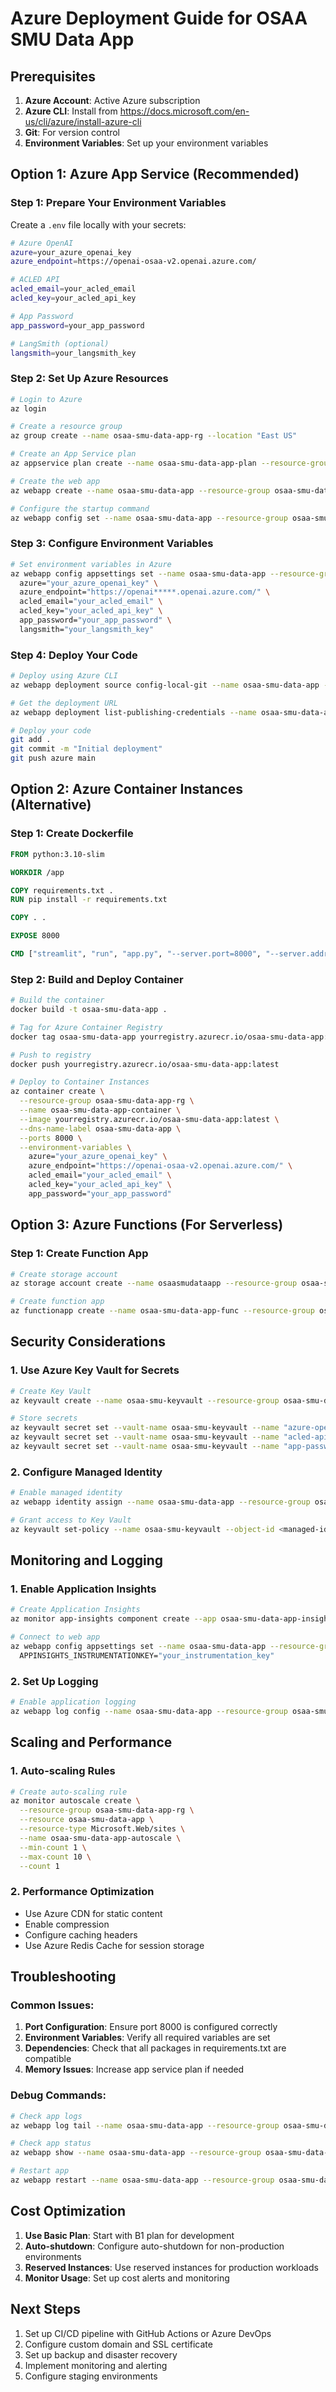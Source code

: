 # Azure Deployment Guide for OSAA SMU Data App

## Prerequisites

1. **Azure Account**: Active Azure subscription
2. **Azure CLI**: Install from https://docs.microsoft.com/en-us/cli/azure/install-azure-cli
3. **Git**: For version control
4. **Environment Variables**: Set up your environment variables

## Option 1: Azure App Service (Recommended)

### Step 1: Prepare Your Environment Variables

Create a `.env` file locally with your secrets:

```bash
# Azure OpenAI
azure=your_azure_openai_key
azure_endpoint=https://openai-osaa-v2.openai.azure.com/

# ACLED API
acled_email=your_acled_email
acled_key=your_acled_api_key

# App Password
app_password=your_app_password

# LangSmith (optional)
langsmith=your_langsmith_key
```

### Step 2: Set Up Azure Resources

```bash
# Login to Azure
az login

# Create a resource group
az group create --name osaa-smu-data-app-rg --location "East US"

# Create an App Service plan
az appservice plan create --name osaa-smu-data-app-plan --resource-group osaa-smu-data-app-rg --sku B1 --is-linux

# Create the web app
az webapp create --name osaa-smu-data-app --resource-group osaa-smu-data-app-rg --plan osaa-smu-data-app-plan --runtime "PYTHON|3.10"

# Configure the startup command
az webapp config set --name osaa-smu-data-app --resource-group osaa-smu-data-app-rg --startup-file "startup.sh"
```

### Step 3: Configure Environment Variables

```bash
# Set environment variables in Azure
az webapp config appsettings set --name osaa-smu-data-app --resource-group osaa-smu-data-app-rg --settings \
  azure="your_azure_openai_key" \
  azure_endpoint="https://openai*****.openai.azure.com/" \
  acled_email="your_acled_email" \
  acled_key="your_acled_api_key" \
  app_password="your_app_password" \
  langsmith="your_langsmith_key"
```

### Step 4: Deploy Your Code

```bash
# Deploy using Azure CLI
az webapp deployment source config-local-git --name osaa-smu-data-app --resource-group osaa-smu-data-app-rg

# Get the deployment URL
az webapp deployment list-publishing-credentials --name osaa-smu-data-app --resource-group osaa-smu-data-app-rg

# Deploy your code
git add .
git commit -m "Initial deployment"
git push azure main
```

## Option 2: Azure Container Instances (Alternative)

### Step 1: Create Dockerfile

```dockerfile
FROM python:3.10-slim

WORKDIR /app

COPY requirements.txt .
RUN pip install -r requirements.txt

COPY . .

EXPOSE 8000

CMD ["streamlit", "run", "app.py", "--server.port=8000", "--server.address=0.0.0.0"]
```

### Step 2: Build and Deploy Container

```bash
# Build the container
docker build -t osaa-smu-data-app .

# Tag for Azure Container Registry
docker tag osaa-smu-data-app yourregistry.azurecr.io/osaa-smu-data-app:latest

# Push to registry
docker push yourregistry.azurecr.io/osaa-smu-data-app:latest

# Deploy to Container Instances
az container create \
  --resource-group osaa-smu-data-app-rg \
  --name osaa-smu-data-app-container \
  --image yourregistry.azurecr.io/osaa-smu-data-app:latest \
  --dns-name-label osaa-smu-data-app \
  --ports 8000 \
  --environment-variables \
    azure="your_azure_openai_key" \
    azure_endpoint="https://openai-osaa-v2.openai.azure.com/" \
    acled_email="your_acled_email" \
    acled_key="your_acled_api_key" \
    app_password="your_app_password"
```

## Option 3: Azure Functions (For Serverless)

### Step 1: Create Function App

```bash
# Create storage account
az storage account create --name osaasmudataapp --resource-group osaa-smu-data-app-rg --location "East US" --sku Standard_LRS

# Create function app
az functionapp create --name osaa-smu-data-app-func --resource-group osaa-smu-data-app-rg --consumption-plan-location "East US" --runtime python --runtime-version 3.10 --functions-version 4 --storage-account osaasmudataapp --os-type linux
```

## Security Considerations

### 1. Use Azure Key Vault for Secrets

```bash
# Create Key Vault
az keyvault create --name osaa-smu-keyvault --resource-group osaa-smu-data-app-rg --location "East US"

# Store secrets
az keyvault secret set --vault-name osaa-smu-keyvault --name "azure-openai-key" --value "your_key"
az keyvault secret set --vault-name osaa-smu-keyvault --name "acled-api-key" --value "your_key"
az keyvault secret set --vault-name osaa-smu-keyvault --name "app-password" --value "your_password"
```

### 2. Configure Managed Identity

```bash
# Enable managed identity
az webapp identity assign --name osaa-smu-data-app --resource-group osaa-smu-data-app-rg

# Grant access to Key Vault
az keyvault set-policy --name osaa-smu-keyvault --object-id <managed-identity-object-id> --secret-permissions get list
```

## Monitoring and Logging

### 1. Enable Application Insights

```bash
# Create Application Insights
az monitor app-insights component create --app osaa-smu-data-app-insights --location "East US" --resource-group osaa-smu-data-app-rg --application-type web

# Connect to web app
az webapp config appsettings set --name osaa-smu-data-app --resource-group osaa-smu-data-app-rg --settings \
  APPINSIGHTS_INSTRUMENTATIONKEY="your_instrumentation_key"
```

### 2. Set Up Logging

```bash
# Enable application logging
az webapp log config --name osaa-smu-data-app --resource-group osaa-smu-data-app-rg --application-logging filesystem --level information
```

## Scaling and Performance

### 1. Auto-scaling Rules

```bash
# Create auto-scaling rule
az monitor autoscale create \
  --resource-group osaa-smu-data-app-rg \
  --resource osaa-smu-data-app \
  --resource-type Microsoft.Web/sites \
  --name osaa-smu-data-app-autoscale \
  --min-count 1 \
  --max-count 10 \
  --count 1
```

### 2. Performance Optimization

- Use Azure CDN for static content
- Enable compression
- Configure caching headers
- Use Azure Redis Cache for session storage

## Troubleshooting

### Common Issues:

1. **Port Configuration**: Ensure port 8000 is configured correctly
2. **Environment Variables**: Verify all required variables are set
3. **Dependencies**: Check that all packages in requirements.txt are compatible
4. **Memory Issues**: Increase app service plan if needed

### Debug Commands:

```bash
# Check app logs
az webapp log tail --name osaa-smu-data-app --resource-group osaa-smu-data-app-rg

# Check app status
az webapp show --name osaa-smu-data-app --resource-group osaa-smu-data-app-rg

# Restart app
az webapp restart --name osaa-smu-data-app --resource-group osaa-smu-data-app-rg
```

## Cost Optimization

1. **Use Basic Plan**: Start with B1 plan for development
2. **Auto-shutdown**: Configure auto-shutdown for non-production environments
3. **Reserved Instances**: Use reserved instances for production workloads
4. **Monitor Usage**: Set up cost alerts and monitoring

## Next Steps

1. Set up CI/CD pipeline with GitHub Actions or Azure DevOps
2. Configure custom domain and SSL certificate
3. Set up backup and disaster recovery
4. Implement monitoring and alerting
5. Configure staging environments
